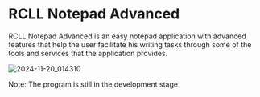 # RCLL Notepad Advanced
RCLL Notepad Advanced is an easy notepad application with advanced features that help the user facilitate his writing tasks through some of the tools and services that the application provides.

![2024-11-20_014310](https://github.com/user-attachments/assets/36d5b267-cc3f-4662-81ab-1aff8e295210)

Note: The program is still in the development stage
